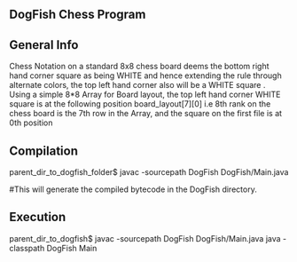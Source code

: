 DogFish Chess Program
----------------------

General Info
------------
Chess Notation on a standard 8x8 chess board deems the bottom right hand corner square as being WHITE and hence extending the rule through alternate colors, the top left hand corner also will be a WHITE square .
Using a simple 8*8 Array for Board layout, the top left hand corner WHITE square is at the following position board_layout[7][0] i.e 8th rank on the chess board is the 7th row in the Array, and the square on the first file is at 0th position  

Compilation
-----------
parent_dir_to_dogfish_folder$ javac -sourcepath DogFish DogFish/Main.java

#This will generate the compiled bytecode in the DogFish directory.

Execution
----------
parent_dir_to_dogfish$ javac -sourcepath DogFish DogFish/Main.java
java -classpath DogFish Main

		 
